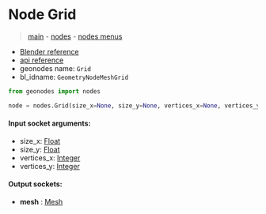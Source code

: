 # Node Grid

> [main](../structure.md) - [nodes](nodes.md) - [nodes menus](nodes_menus.md)

- [Blender reference](https://docs.blender.org/manual/en/latest/modeling/geometry_nodes/mesh_primitives/grid.html)
- [api reference](https://docs.blender.org/api/current/bpy.types.GeometryNodeMeshGrid.html)
- geonodes name: `Grid`
- bl_idname: `GeometryNodeMeshGrid`

```python
from geonodes import nodes

node = nodes.Grid(size_x=None, size_y=None, vertices_x=None, vertices_y=None)
```

#### Input socket arguments:

- size_x: [Float](Float.md)
- size_y: [Float](Float.md)
- vertices_x: [Integer](Integer.md)
- vertices_y: [Integer](Integer.md)

#### Output sockets:

- **mesh** : [Mesh](Mesh)

